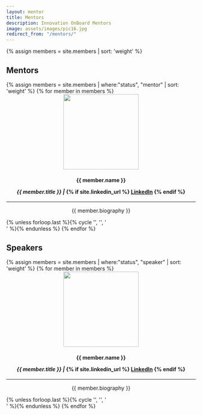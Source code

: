 ```yaml
---
layout: mentor
title: Mentors
description: Innovation OnBoard Mentors
image: assets/images/pic16.jpg
redirect_from: "/mentors/"
---
```

{% assign members = site.members | sort: 'weight' %}


## Mentors
<div class="row">
{% assign members = site.members | where:"status", "mentor" | sort: 'weight' %}
{% for member in members %}
	<div class="4u 12u$(small)" style="text-align:center;"><div class="box">
	<img src="{{ member.img | prepend: site.baseurl | prepend: site.url }}" class="img-team" style="width: 200px; height: 200px;">
	<h4>{{ member.name }} 
	<p><i>{{ member.title }} | </i>
	{% if site.linkedin_url %}
	<a href="{{ member.linkedin }}" class="icon fa-linkedin" target="_blank"><span class="label">LinkedIn</span></a>
	{% endif %}
	</p>
	</h4>
	<hr>
	<p>{{ member.biography }}</p> 
	</div></div> {% unless forloop.last %}{% cycle '', '', '</div><div class="row">' %}{% endunless %}
{% endfor %}
</div>


## Speakers
<div class="row">
{% assign members = site.members | where:"status", "speaker" | sort: 'weight' %}
{% for member in members %}
	<div class="4u 12u$(small)" style="text-align:center;"><div class="box">
	<img src="{{ member.img | prepend: site.baseurl | prepend: site.url }}" class="img-team" style="width: 200px; height: 200px;">
	<h4>{{ member.name }} 
	<p><i>{{ member.title }} | </i>
	{% if site.linkedin_url %}
	<a href="{{ member.linkedin }}" class="icon fa-linkedin" target="_blank"><span class="label">LinkedIn</span></a>
	{% endif %}
	</p>
	</h4>
	<hr>
	<p>{{ member.biography }}</p> 
	</div></div> {% unless forloop.last %}{% cycle '', '', '</div><div class="row">' %}{% endunless %}
{% endfor %}
</div>

